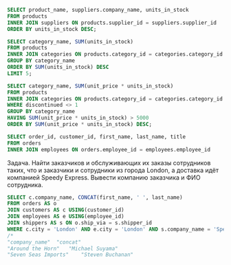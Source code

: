 ```SQL
SELECT product_name, suppliers.company_name, units_in_stock
FROM products
INNER JOIN suppliers ON products.supplier_id = suppliers.supplier_id
ORDER BY units_in_stock DESC;

SELECT category_name, SUM(units_in_stock)
FROM products
INNER JOIN categories ON products.category_id = categories.category_id
GROUP BY category_name
ORDER BY SUM(units_in_stock) DESC
LIMIT 5;

SELECT category_name, SUM(unit_price * units_in_stock)
FROM products
INNER JOIN categories ON products.category_id = categories.category_id
WHERE discontinued <> 1
GROUP BY category_name
HAVING SUM(unit_price * units_in_stock) > 5000
ORDER BY SUM(unit_price * units_in_stock) DESC;

SELECT order_id, customer_id, first_name, last_name, title
FROM orders
INNER JOIN employees ON orders.employee_id = employees.employee_id
```

Задача.
Найти заказчиков и обслуживающих их заказы сотрудников таких, что и заказчики и сотрудники из города London, а доставка идёт компанией Speedy Express. Вывести компанию заказчика и ФИО сотрудника.
```SQL
SELECT c.company_name, CONCAT(first_name, ' ', last_name)
FROM orders AS o
JOIN customers AS c USING(customer_id)
JOIN employees AS e USING(employee_id)
JOIN shippers AS s ON o.ship_via = s.shipper_id
WHERE c.city = 'London' AND e.city = 'London' AND s.company_name = 'Speedy Express';
/*
"company_name"	"concat"
"Around the Horn"	"Michael Suyama"
"Seven Seas Imports"	"Steven Buchanan"
```